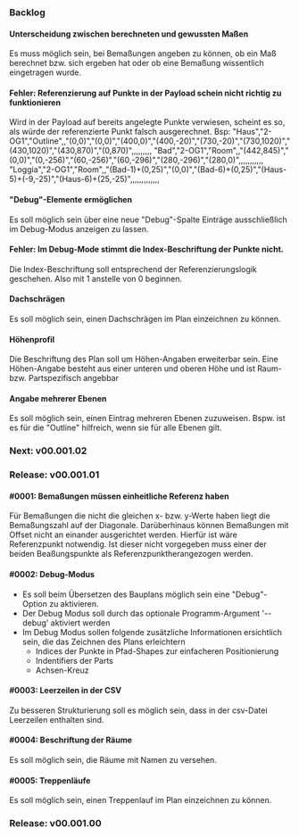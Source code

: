 ### Backlog
#### Unterscheidung zwischen berechneten und gewussten Maßen
Es muss möglich sein, bei Bemaßungen angeben zu können, ob ein Maß berechnet bzw. sich ergeben hat oder ob eine Bemaßung wissentlich eingetragen wurde.


#### Fehler: Referenzierung auf Punkte in der Payload schein nicht richtig zu funktionieren
Wird in der Payload auf bereits angelegte Punkte verwiesen, scheint es so, als würde der referenzierte Punkt falsch ausgerechnet.
Bsp:
"Haus","2-OG1","Outline",,"(0,0)","(0,0)","(400,0)","(400,-20)","(730,-20)","(730,1020)","(430,1020)","(430,870)","(0,870)",,,,,,,,,
"Bad","2-OG1","Room",,"(442,845)","(0,0)","(0,-256)","(60,-256)","(60,-296)","(280,-296)","(280,0)",,,,,,,,,,,
"Loggia","2-OG1","Room",,"(Bad-1)+(0,25)","(0,0)","(Bad-6)+(0,25)","(Haus-5)+(-9,-25)","(Haus-6)+(25,-25)",,,,,,,,,,,,,

#### "Debug"-Elemente ermöglichen
Es soll möglich sein über eine neue "Debug"-Spalte Einträge ausschließlich im Debug-Modus anzeigen zu lassen.

#### Fehler: Im Debug-Mode stimmt die Index-Beschriftung der Punkte nicht.
Die Index-Beschriftung soll entsprechend der Referenzierungslogik geschehen. Also mit 1 anstelle von 0 beginnen.

#### Dachschrägen
Es soll möglich sein, einen Dachschrägen im Plan einzeichnen zu können.

#### Höhenprofil
Die Beschriftung des Plan soll um Höhen-Angaben erweiterbar sein. Eine Höhen-Angabe besteht aus einer unteren und oberen Höhe und ist Raum- bzw. Partspezifisch angebbar

#### Angabe mehrerer Ebenen
Es soll möglich sein, einen Eintrag mehreren Ebenen zuzuweisen. Bspw. ist es für die "Outline" hilfreich, wenn sie für alle Ebenen gilt.


### Next: v00.001.02

### Release: v00.001.01
#### #0001: Bemaßungen müssen einheitliche Referenz haben
Für Bemaßungen die nicht die gleichen x- bzw. y-Werte haben liegt die Bemaßungszahl auf der Diagonale. Darüberhinaus können Bemaßungen mit Offset nicht an einander ausgerichtet werden. Hierfür ist wäre Referenzpunkt notwendig. Ist dieser nicht vorgegeben muss einer der beiden Beaßungspunkte als Referenzpunktherangezogen werden.

#### #0002: Debug-Modus
* Es soll beim Übersetzen des Bauplans möglich sein eine "Debug"-Option zu aktivieren.
* Der Debug Modus soll durch das optionale Programm-Argument '--debug' aktiviert werden
* Im Debug Modus sollen folgende zusätzliche Informationen ersichtlich sein, die das Zeichnen des Plans erleichtern
  * Indices der Punkte in Pfad-Shapes zur einfacheren Positionierung
  * Indentifiers der Parts
  * Achsen-Kreuz

#### #0003: Leerzeilen in der CSV
Zu besseren Strukturierung soll es möglich sein, dass in der csv-Datei Leerzeilen enthalten sind.

#### #0004: Beschriftung der Räume
Es soll möglich sein, die Räume mit Namen zu versehen.

#### #0005: Treppenläufe
Es soll möglich sein, einen Treppenlauf im Plan einzeichnen zu können.

### Release: v00.001.00

